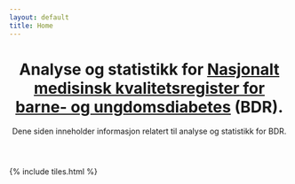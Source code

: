 ```yaml
---
layout: default
title: Home
---
```


<header> <h1>Analyse og statistikk for <a href="https://oslo-universitetssykehus.no/avdelinger/barne-og-ungdomsklinikken/avdeling-for-barnemedisin/barnediabetesregisteret-bdr#les-mer-om-barnediabetesregisteret-(bdr)" target="_blank">Nasjonalt medisinsk kvalitetsregister for barne- og ungdomsdiabetes</a> (BDR).</h1> 
<p>Dene siden inneholder informasjon relatert til analyse og statistikk for BDR.</p> </header>

{% include tiles.html %}

